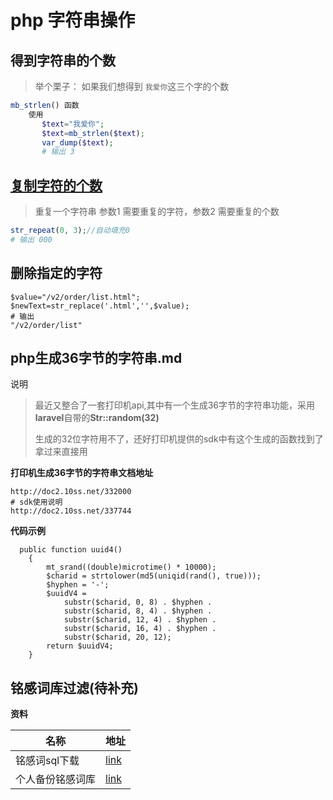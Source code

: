 # php 字符串操作

 

## 得到字符串的个数

> 举个栗子： 如果我们想得到 `我爱你`这三个字的个数

```php
mb_strlen() 函数
    使用
       $text="我爱你";
       $text=mb_strlen($text);
       var_dump($text);
       # 输出 3
```

## [复制字符的个数](http://c.biancheng.net/view/6146.html)

> 重复一个字符串 参数1 需要重复的字符，参数2 需要重复的个数

```php
str_repeat(0, 3);//自动填充0
# 输出 000
```

## 删除指定的字符

```shell
$value="/v2/order/list.html";
$newText=str_replace('.html','',$value);
# 输出
"/v2/order/list"
```

## php生成36字节的字符串.md

说明

> 最近又整合了一套打印机api,其中有一个生成36字节的字符串功能，采用**laravel**自带的**Str::random(32)**
>
> 生成的32位字符用不了，还好打印机提供的sdk中有这个生成的函数找到了拿过来直接用

**打印机生成36字节的字符串文档地址**

```shell
http://doc2.10ss.net/332000
# sdk使用说明
http://doc2.10ss.net/337744
```



**代码示例**

```shell
  public function uuid4()
    {
        mt_srand((double)microtime() * 10000);
        $charid = strtolower(md5(uniqid(rand(), true)));
        $hyphen = '-';
        $uuidV4 =
            substr($charid, 0, 8) . $hyphen .
            substr($charid, 8, 4) . $hyphen .
            substr($charid, 12, 4) . $hyphen .
            substr($charid, 16, 4) . $hyphen .
            substr($charid, 20, 12);
        return $uuidV4;
    }
```

## 铭感词库过滤(待补充)

**资料**

| 名称             | 地址                                                         |
| ---------------- | ------------------------------------------------------------ |
| 铭感词sql下载    | [link](https://download.csdn.net/download/Helenzhn/85235189?spm=1003.2122.3001.6634.1) |
| 个人备份铭感词库 | [link](https://yaoliuyang.lanzoul.com/izMre182vl6f)          |





























